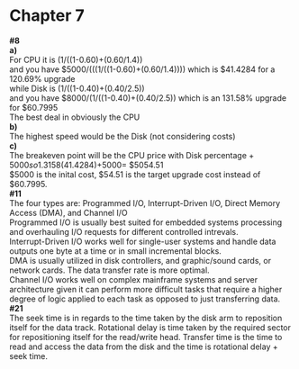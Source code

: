 # Chapter 7
**#8** \
**a)** \
For CPU it is (1/((1-0.60)+(0.60/1.4)) \
and you have $5000/(((1/((1-0.60)+(0.60/1.4)))) which is $41.4284 for a 120.69% upgrade \
while Disk is (1/((1-0.40)+(0.40/2.5)) \
and you have $8000/(1/((1-0.40)+(0.40/2.5)) which is an 131.58% upgrade for $60.7995 \
The best deal in obviously the CPU \
**b)** \
The highest speed would be the Disk (not considering costs) \
**c)** \
The breakeven point will be the CPU price with Disk percentage + $5000 so 1.3158(41.4284)+$5000= $5054.51 \
$5000 is the inital cost, $54.51 is the target upgrade cost instead of $60.7995. \
**#11** \
The four types are: Programmed I/O, Interrupt-Driven I/O, Direct Memory Access (DMA), and Channel I/O \
Programmed I/O is usually best suited for embedded systems processing and overhauling I/O requests for different controlled intrevals. \
Interrupt-Driven I/O works well for single-user systems and handle data outputs one byte at a time or in small incremental blocks. \
DMA is usually utilized in disk controllers, and graphic/sound cards, or network cards. The data transfer rate is more optimal. \
Channel I/O works well on complex mainframe systems and server architecture given it can perform more difficult tasks that require a higher degree of logic applied to each task as opposed to just transferring data. \
**#21** \
The seek time is in regards to the time taken by the disk arm to reposition itself for the data track. Rotational delay is time taken by the required sector for repositioning itself for the read/write head. Transfer time is the time to read and access the data from the disk and the time is rotational delay + seek time.
